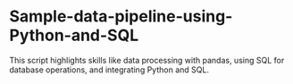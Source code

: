# Sample-data-pipeline-using-Python-and-SQL
This script highlights skills like data processing with pandas, using SQL for database operations, and integrating Python and SQL.
